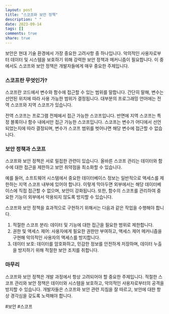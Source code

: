 ```yaml
---
layout: post
title: "스코프와 보안 정책"
description: " "
date: 2023-09-14
tags: []
comments: true
share: true
---
```


보안은 현대 기술 환경에서 가장 중요한 고려사항 중 하나입니다. 악의적인 사용자로부터 데이터 및 시스템을 보호하기 위해 강력한 보안 정책과 메커니즘이 필요합니다. 이 중에서도 스코프와 보안 정책은 개발자들에게 매우 중요한 주제입니다.

### 스코프란 무엇인가?

스코프란 코드에서 변수와 함수에 접근할 수 있는 범위를 말합니다. 간단히 말해, 변수는 선언된 위치에 따라 사용 가능한 범위가 결정됩니다. 대부분의 프로그래밍 언어에는 전역 스코프와 지역 스코프가 있습니다.

전역 스코프는 프로그램 전체에서 접근 가능한 스코프입니다. 반면에 지역 스코프는 특정 블록이나 함수 내에서만 접근 가능한 스코프입니다. 스코프는 변수가 어디에서 선언되었는지에 따라 결정되며, 변수가 스코프 범위를 벗어나면 해당 변수에 접근할 수 없습니다.

### 보안 정책과 스코프

스코프와 보안 정책은 서로 밀접한 관련이 있습니다. 올바른 스코프 관리는 데이터와 함수에 대한 접근을 제한하고 보안 취약점을 최소화할 수 있습니다.

예를 들어, 소프트웨어 시스템에서 중요한 데이터베이스 정보는 일반적으로 액세스를 제한하는 지역 스코프 내부에 있어야 합니다. 이렇게 막아두면 외부에서는 해당 데이터베이스에 직접 접근할 수 없으며, 보안이 강화됩니다. 또한, 함수의 스코프를 관리하여 중요한 기능이 외부에서 악용되지 않도록 방지할 수 있습니다.

스코프와 보안 정책을 효과적으로 구현하기 위해서는 다음과 같은 작업을 수행해야 합니다.

1. 적절한 스코프 분리: 데이터 및 기능에 대한 접근을 필요한 범위로 제한합니다.
2. 권한 및 액세스 제어: 사용자에게 필요한 권한만 부여하고, 액세스 제어 메커니즘을 구현해 악의적인 사용자의 액세스를 방지합니다.
3. 데이터 보호: 데이터를 암호화하고, 민감한 정보를 안전하게 저장하며, 데이터 누출을 방지하기 위해 적절한 보안 조치를 취합니다.

### 마무리

스코프와 보안 정책은 개발 과정에서 항상 고려되어야 할 중요한 주제입니다. 적절한 스코프 관리와 보안 정책은 데이터와 시스템을 보호하고, 악의적인 사용자로부터의 공격을 방지할 수 있습니다. 개발자들은 스코프와 보안 관련 지침을 잘 따르고, 보안에 대한 항상 경각심을 갖도록 노력해야 합니다.

#보안 #스코프